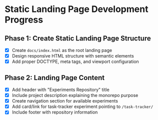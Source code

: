 # Static Landing Page Development Progress

## Phase 1: Create Static Landing Page Structure
- [x] Create `docs/index.html` as the root landing page
- [x] Design responsive HTML structure with semantic elements
- [x] Add proper DOCTYPE, meta tags, and viewport configuration

## Phase 2: Landing Page Content
- [x] Add header with "Experiments Repository" title
- [x] Include project description explaining the monorepo purpose
- [x] Create navigation section for available experiments
- [x] Add card/link for task-tracker experiment pointing to `/task-tracker/`
- [x] Include footer with repository information
